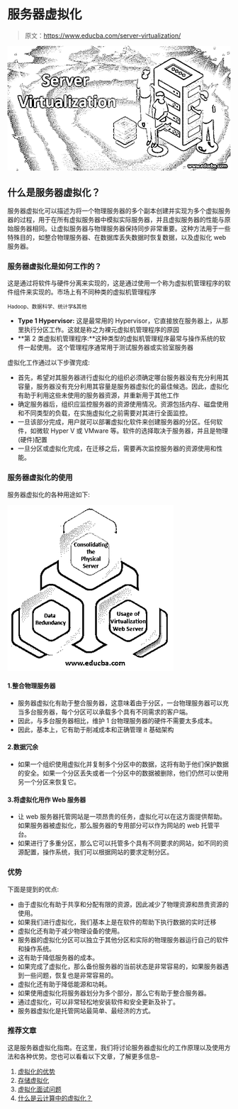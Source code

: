 # 服务器虚拟化

> 原文：<https://www.educba.com/server-virtualization/>

![server virtualization](img/0a83df5f61e17bb834a592e2c9fc1f30.png)



## 什么是服务器虚拟化？

服务器虚拟化可以描述为将一个物理服务器的多个副本创建并实现为多个虚拟服务器的过程，用于在所有虚拟服务器中模拟实际服务器，并且虚拟服务器的性能与原始服务器相同。让虚拟服务器与物理服务器保持同步非常重要。这种方法用于一些特殊目的，如整合物理服务器、在数据库丢失数据时恢复数据，以及虚拟化 web 服务器。

### 服务器虚拟化是如何工作的？

这是通过将软件与硬件分离来实现的，这是通过使用一个称为虚拟机管理程序的软件组件来实现的。市场上有不同种类的虚拟机管理程序

<small>Hadoop、数据科学、统计学&其他</small>

*   **Type 1 Hypervisor:** 这是最常用的 Hypervisor，它直接放在服务器上，从那里执行分区工作。这就是称之为裸元虚拟机管理程序的原因
*   **第 2 类虚拟机管理程序:**这种类型的虚拟机管理程序最常与操作系统的软件一起使用。
    这个管理程序通常用于测试服务器或实验室服务器

虚拟化工作通过以下步骤完成:

*   首先，希望对其服务器进行虚拟化的组织必须确定哪台服务器没有充分利用其容量，服务器没有充分利用其容量是服务器虚拟化的最佳候选。因此，虚拟化有助于利用这些未使用的服务器资源，并重新用于其他工作
*   确定服务器后，组织应监控服务器的资源使用情况。资源包括内存、磁盘使用和不同类型的负载，在实施虚拟化之前需要对其进行全面监控。
*   一旦该部分完成，用户就可以部署虚拟化软件来创建服务器的分区。任何软件，如微软 Hyper V 或 VMware 等。软件的选择取决于服务器，并且是物理(硬件)配置
*   一旦分区或虚拟化完成，在迁移之后，需要再次监控服务器的资源使用和性能。

### 服务器虚拟化的使用

服务器虚拟化的各种用途如下:

![server virtualization](img/861a842fa73d10369584ac9168ef7f0a.png)



#### 1.整合物理服务器

*   服务器虚拟化有助于整合服务器，这意味着由于分区，一台物理服务器可以充当多台服务器，每个分区可以承载多个具有不同需求的客户端。
*   因此，与多台服务器相比，维护 1 台物理服务器的硬件不需要太多成本。
*   因此，基本上，它有助于削减成本和正确管理 it 基础架构

#### 2.数据冗余

*   如果一个组织使用虚拟化并复制多个分区中的数据，这将有助于他们保护数据的安全。如果一个分区丢失或者一个分区中的数据被删除，他们仍然可以使用另一个分区来恢复它。

#### 3.将虚拟化用作 Web 服务器

*   让 web 服务器托管网站是一项昂贵的任务，虚拟化可以在这方面提供帮助。如果服务器被虚拟化，那么服务器的专用部分可以作为网站的 web 托管平台。
*   如果进行了多重分区，那么它可以托管多个具有不同要求的网站，如不同的资源配置，操作系统，我们可以根据网站的要求定制分区。

### 优势

下面是提到的优点:

*   由于虚拟化有助于共享和分配有限的资源，因此减少了物理资源和昂贵资源的使用。
*   如果我们进行虚拟化，我们基本上是在软件的帮助下执行数据的实时迁移
*   虚拟化还有助于减少物理设备的使用。
*   服务器的虚拟化分区可以独立于其他分区和实际的物理服务器运行自己的软件和操作系统。
*   这有助于降低服务器的成本。
*   如果完成了虚拟化，那么备份服务器的当前状态是非常容易的，如果服务器遇到一些问题，恢复也是非常容易的。
*   虚拟化还有助于降低能源和功耗。
*   如果使用虚拟化将服务器划分为多个部分，那么它有助于整合服务器。
*   通过虚拟化，可以非常轻松地安装软件和安全更新及补丁。
*   服务器虚拟化是托管网站最简单、最经济的方式。

### 推荐文章

这是服务器虚拟化指南。在这里，我们将讨论服务器虚拟化的工作原理以及使用方法和各种优势。您也可以看看以下文章，了解更多信息–

1.  [虚拟化的优势](https://www.educba.com/advantages-of-virtualization/)
2.  [存储虚拟化](https://www.educba.com/storage-virtualization/)
3.  [虚拟化面试问题](https://www.educba.com/virtualization-interview-questions/)
4.  [什么是云计算中的虚拟化？](https://www.educba.com/what-is-virtualization-in-cloud-computing/)





